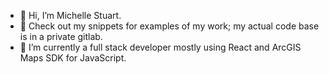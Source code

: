 - 👋 Hi, I’m Michelle Stuart.
- 👀 Check out my snippets for examples of my work;  my actual code base is in a private gitlab.
- 🌱 I’m currently a full stack developer mostly using React and ArcGIS Maps SDK for JavaScript.

<!---
mstuart1/mstuart1 is a ✨ special ✨ repository because its `README.md` (this file) appears on your GitHub profile.
You can click the Preview link to take a look at your changes.
--->
